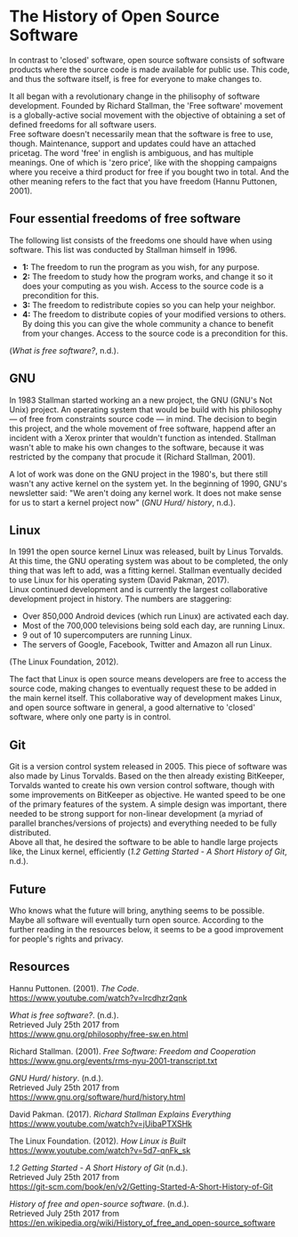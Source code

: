 # The History of Open Source Software
In contrast to 'closed' software, open source software consists of software products where the source code is made available for public use. This code, and thus the software itself, is free for everyone to make changes to.

It all began with a revolutionary change in the philisophy of software development. Founded by Richard Stallman, the 'Free software' movement is a globally-active social movement with the objective of obtaining a set of defined freedoms for all software users.  
Free software doesn't necessarily mean that the software is free to use, though. Maintenance, support and updates could have an attached pricetag. The word 'free' in english is ambiguous, and has multiple meanings. One of which is 'zero price', like with the shopping campaigns where you receive a third product for free if you bought two in total. And the other meaning refers to the fact that you have freedom (Hannu Puttonen, 2001). 

## Four essential freedoms of free software
The following list consists of the freedoms one should have when using software. This list was conducted by Stallman himself in 1996.

- **1:** The freedom to run the program as you wish, for any purpose.
- **2:** The freedom to study how the program works, and change it so it does your computing as you wish. Access to the source code is a precondition for this.
- **3:** The freedom to redistribute copies so you can help your neighbor.
- **4:** The freedom to distribute copies of your modified versions to others. By doing this you can give the whole community a chance to benefit from your changes. Access to the source code is a precondition for this.

(*What is free software?*, n.d.).

## GNU
In 1983 Stallman started working an a new project, the GNU (GNU's Not Unix) project. An operating system that would be build with his philosophy — of free from constraints source code — in mind. The decision to begin this project, and the whole movement of free software, happend after an incident with a Xerox printer that wouldn't function as intended. Stallman wasn't able to make his own changes to the software, because it was restricted by the company that procude it (Richard Stallman, 2001).

A lot of work was done on the GNU project in the 1980's, but there still wasn't any active kernel on the system yet. In the beginning of 1990, GNU's newsletter said: "We aren't doing any kernel work. It does not make sense for us to start a kernel project now" (*GNU Hurd/ history*, n.d.).

## Linux
In 1991 the open source kernel Linux was released, built by Linus Torvalds. At this time, the GNU operating system was about to be completed, the only thing that was left to add, was a fitting kernel. Stallman eventually decided to use Linux for his operating system (David Pakman, 2017).  
Linux continued development and is currently the largest collaborative development project in history. The numbers are staggering:

- Over 850,000 Android devices (which run Linux) are activated each day.
- Most of the 700,000 televisions being sold each day, are running Linux.
- 9 out of 10 supercomputers are running Linux.
- The servers of Google, Facebook, Twitter and Amazon all run Linux.

(The Linux Foundation, 2012).

The fact that Linux is open source means developers are free to access the source code, making changes to eventually request these to be added in the main kernel itself. This collaborative way of development makes Linux, and open source software in general, a good alternative to 'closed' software, where only one party is in control.

## Git
Git is a version control system released in 2005. This piece of software was also made by Linus Torvalds. Based on the then already existing BitKeeper, Torvalds wanted to create his own version control software, though with some improvements on BitKeeper as objective. He wanted speed to be one of the primary features of the system. A simple design was important, there needed to be strong support for non-linear development (a myriad of parallel branches/versions of projects) and everything needed to be fully distributed.  
Above all that, he desired the software to be able to handle large projects like, the Linux kernel, efficiently (*1.2 Getting Started - A Short History of Git*, n.d.).

## Future
Who knows what the future will bring, anything seems to be possible. Maybe all software will eventually turn open source. According to the further reading in the resources below, it seems to be a good improvement for people's rights and privacy.

## Resources
Hannu Puttonen. (2001). *The Code*.  
https://www.youtube.com/watch?v=lrcdhzr2qnk

*What is free software?*. (n.d.).  
Retrieved July 25th 2017 from  
https://www.gnu.org/philosophy/free-sw.en.html

Richard Stallman. (2001). *Free Software: Freedom and Cooperation*  
https://www.gnu.org/events/rms-nyu-2001-transcript.txt

*GNU Hurd/ history*. (n.d.).  
Retrieved July 25th 2017 from  
https://www.gnu.org/software/hurd/history.html

David Pakman. (2017). *Richard Stallman Explains Everything*  
https://www.youtube.com/watch?v=jUibaPTXSHk

The Linux Foundation. (2012). *How Linux is Built*  
https://www.youtube.com/watch?v=5d7-qnFk_sk

*1.2 Getting Started - A Short History of Git* (n.d.).  
Retrieved July 25th 2017 from  
https://git-scm.com/book/en/v2/Getting-Started-A-Short-History-of-Git

*History of free and open-source software*. (n.d.).  
Retrieved July 25th 2017 from  
https://en.wikipedia.org/wiki/History_of_free_and_open-source_software

